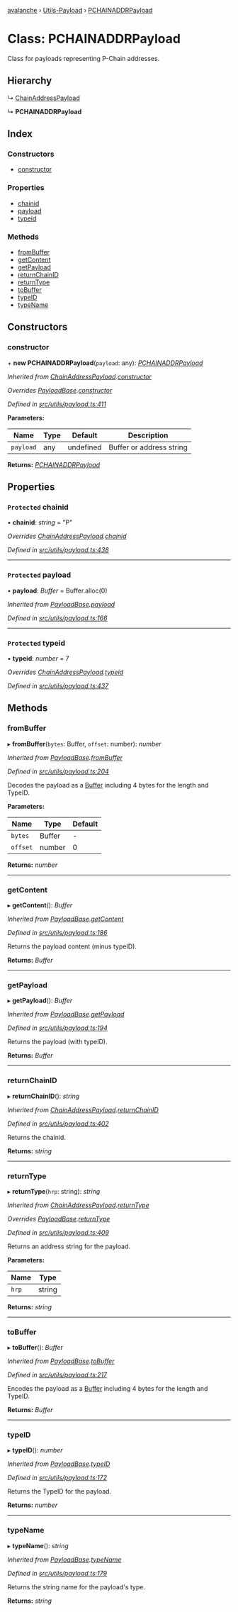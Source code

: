 [avalanche](../README.md) › [Utils-Payload](../modules/utils_payload.md) › [PCHAINADDRPayload](utils_payload.pchainaddrpayload.md)

# Class: PCHAINADDRPayload

Class for payloads representing P-Chain addresses.

## Hierarchy

  ↳ [ChainAddressPayload](utils_payload.chainaddresspayload.md)

  ↳ **PCHAINADDRPayload**

## Index

### Constructors

* [constructor](utils_payload.pchainaddrpayload.md#constructor)

### Properties

* [chainid](utils_payload.pchainaddrpayload.md#protected-chainid)
* [payload](utils_payload.pchainaddrpayload.md#protected-payload)
* [typeid](utils_payload.pchainaddrpayload.md#protected-typeid)

### Methods

* [fromBuffer](utils_payload.pchainaddrpayload.md#frombuffer)
* [getContent](utils_payload.pchainaddrpayload.md#getcontent)
* [getPayload](utils_payload.pchainaddrpayload.md#getpayload)
* [returnChainID](utils_payload.pchainaddrpayload.md#returnchainid)
* [returnType](utils_payload.pchainaddrpayload.md#returntype)
* [toBuffer](utils_payload.pchainaddrpayload.md#tobuffer)
* [typeID](utils_payload.pchainaddrpayload.md#typeid)
* [typeName](utils_payload.pchainaddrpayload.md#typename)

## Constructors

###  constructor

\+ **new PCHAINADDRPayload**(`payload`: any): *[PCHAINADDRPayload](utils_payload.pchainaddrpayload.md)*

*Inherited from [ChainAddressPayload](utils_payload.chainaddresspayload.md).[constructor](utils_payload.chainaddresspayload.md#constructor)*

*Overrides [PayloadBase](utils_payload.payloadbase.md).[constructor](utils_payload.payloadbase.md#constructor)*

*Defined in [src/utils/payload.ts:411](https://github.com/ava-labs/avalanchejs/blob/87820e3/src/utils/payload.ts#L411)*

**Parameters:**

Name | Type | Default | Description |
------ | ------ | ------ | ------ |
`payload` | any | undefined | Buffer or address string  |

**Returns:** *[PCHAINADDRPayload](utils_payload.pchainaddrpayload.md)*

## Properties

### `Protected` chainid

• **chainid**: *string* = "P"

*Overrides [ChainAddressPayload](utils_payload.chainaddresspayload.md).[chainid](utils_payload.chainaddresspayload.md#protected-chainid)*

*Defined in [src/utils/payload.ts:438](https://github.com/ava-labs/avalanchejs/blob/87820e3/src/utils/payload.ts#L438)*

___

### `Protected` payload

• **payload**: *Buffer* = Buffer.alloc(0)

*Inherited from [PayloadBase](utils_payload.payloadbase.md).[payload](utils_payload.payloadbase.md#protected-payload)*

*Defined in [src/utils/payload.ts:166](https://github.com/ava-labs/avalanchejs/blob/87820e3/src/utils/payload.ts#L166)*

___

### `Protected` typeid

• **typeid**: *number* = 7

*Overrides [ChainAddressPayload](utils_payload.chainaddresspayload.md).[typeid](utils_payload.chainaddresspayload.md#protected-typeid)*

*Defined in [src/utils/payload.ts:437](https://github.com/ava-labs/avalanchejs/blob/87820e3/src/utils/payload.ts#L437)*

## Methods

###  fromBuffer

▸ **fromBuffer**(`bytes`: Buffer, `offset`: number): *number*

*Inherited from [PayloadBase](utils_payload.payloadbase.md).[fromBuffer](utils_payload.payloadbase.md#frombuffer)*

*Defined in [src/utils/payload.ts:204](https://github.com/ava-labs/avalanchejs/blob/87820e3/src/utils/payload.ts#L204)*

Decodes the payload as a [Buffer](https://github.com/feross/buffer) including 4 bytes for the length and TypeID.

**Parameters:**

Name | Type | Default |
------ | ------ | ------ |
`bytes` | Buffer | - |
`offset` | number | 0 |

**Returns:** *number*

___

###  getContent

▸ **getContent**(): *Buffer*

*Inherited from [PayloadBase](utils_payload.payloadbase.md).[getContent](utils_payload.payloadbase.md#getcontent)*

*Defined in [src/utils/payload.ts:186](https://github.com/ava-labs/avalanchejs/blob/87820e3/src/utils/payload.ts#L186)*

Returns the payload content (minus typeID).

**Returns:** *Buffer*

___

###  getPayload

▸ **getPayload**(): *Buffer*

*Inherited from [PayloadBase](utils_payload.payloadbase.md).[getPayload](utils_payload.payloadbase.md#getpayload)*

*Defined in [src/utils/payload.ts:194](https://github.com/ava-labs/avalanchejs/blob/87820e3/src/utils/payload.ts#L194)*

Returns the payload (with typeID).

**Returns:** *Buffer*

___

###  returnChainID

▸ **returnChainID**(): *string*

*Inherited from [ChainAddressPayload](utils_payload.chainaddresspayload.md).[returnChainID](utils_payload.chainaddresspayload.md#returnchainid)*

*Defined in [src/utils/payload.ts:402](https://github.com/ava-labs/avalanchejs/blob/87820e3/src/utils/payload.ts#L402)*

Returns the chainid.

**Returns:** *string*

___

###  returnType

▸ **returnType**(`hrp`: string): *string*

*Inherited from [ChainAddressPayload](utils_payload.chainaddresspayload.md).[returnType](utils_payload.chainaddresspayload.md#returntype)*

*Overrides [PayloadBase](utils_payload.payloadbase.md).[returnType](utils_payload.payloadbase.md#abstract-returntype)*

*Defined in [src/utils/payload.ts:409](https://github.com/ava-labs/avalanchejs/blob/87820e3/src/utils/payload.ts#L409)*

Returns an address string for the payload.

**Parameters:**

Name | Type |
------ | ------ |
`hrp` | string |

**Returns:** *string*

___

###  toBuffer

▸ **toBuffer**(): *Buffer*

*Inherited from [PayloadBase](utils_payload.payloadbase.md).[toBuffer](utils_payload.payloadbase.md#tobuffer)*

*Defined in [src/utils/payload.ts:217](https://github.com/ava-labs/avalanchejs/blob/87820e3/src/utils/payload.ts#L217)*

Encodes the payload as a [Buffer](https://github.com/feross/buffer) including 4 bytes for the length and TypeID.

**Returns:** *Buffer*

___

###  typeID

▸ **typeID**(): *number*

*Inherited from [PayloadBase](utils_payload.payloadbase.md).[typeID](utils_payload.payloadbase.md#typeid)*

*Defined in [src/utils/payload.ts:172](https://github.com/ava-labs/avalanchejs/blob/87820e3/src/utils/payload.ts#L172)*

Returns the TypeID for the payload.

**Returns:** *number*

___

###  typeName

▸ **typeName**(): *string*

*Inherited from [PayloadBase](utils_payload.payloadbase.md).[typeName](utils_payload.payloadbase.md#typename)*

*Defined in [src/utils/payload.ts:179](https://github.com/ava-labs/avalanchejs/blob/87820e3/src/utils/payload.ts#L179)*

Returns the string name for the payload's type.

**Returns:** *string*
